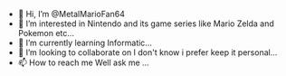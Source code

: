 - 👋 Hi, I’m @MetalMarioFan64
- 👀 I’m interested in Nintendo and its game series like Mario Zelda and Pokemon etc...
- 🌱 I’m currently learning Informatic...
- 💞️ I’m looking to collaborate on I don't know i prefer keep it personal...
- 📫 How to reach me Well ask me ...

<!---
MetalMarioFan64/MetalMarioFan64 is a ✨ special ✨ repository because its `README.md` (this file) appears on your GitHub profile.
You can click the Preview link to take a look at your changes.
--->
